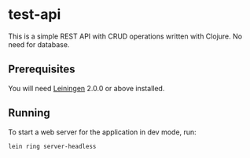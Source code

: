 # test-api

This is a simple REST API with CRUD operations written with Clojure. No need for database.

## Prerequisites

You will need [Leiningen][] 2.0.0 or above installed.

[leiningen]: https://github.com/technomancy/leiningen

## Running

To start a web server for the application in dev mode, run:

```bash
lein ring server-headless
```
